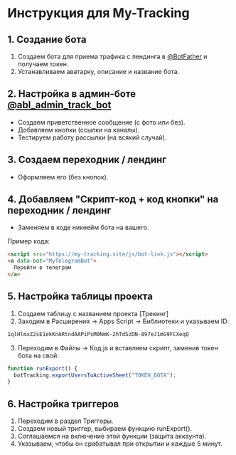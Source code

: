 # Инструкция для My-Tracking

## 1. Создание бота
1. Создаем бота для приема трафика с лендинга в [@BotFather](https://t.me/BotFather) и получаем токен.
2. Устанавливаем аватарку, описание и название бота.


## 2. Настройка в админ-боте [@abl_admin_track_bot](https://t.me/abl_admin_track_bot)
- Создаем приветственное сообщение (с фото или без).
- Добавляем кнопки (ссылки на каналы).
- Тестируем работу рассылки (на всякий случай).


## 3. Создаем переходник / лендинг
- Оформляем его (без кнопок).


## 4. Добавляем "Скрипт-код + код кнопки" на переходник / лендинг
- Заменяем в коде никнейм бота на вашего.  

Пример кода:

```html
<script src="https://my-tracking.site/js/bot-link.js"></script> 
<a data-bot="MyTelegramBot">
  Перейти в телеграм
</a>
```
## 5. Настройка таблицы проекта
1. Создаем таблицу с названием проекта [Трекинг]
2. Заходим в Расширения → Apps Script → Библиотеки и указываем ID:
```txt
1qlHlmxZ2sE1ekKnARtndAAPiPsM0NmK-2hTdSzDN-897eJ1mG9FCXeqQ
```
3. Переходим в Файлы → Код.js и вставляем скрипт, заменив токен бота на свой:
```js
function runExport() { 
  botTracking.exportUsersToActiveSheet("ТОКЕН_БОТА");
}
```
## 6. Настройка триггеров
1. Переходим в раздел Триггеры.
2. Создаем новый триггер, выбираем функцию runExport().
3. Соглашаемся на включение этой функции (защита аккаунта).
4. Указываем, чтобы он срабатывал при открытии и каждые 5 минут.


